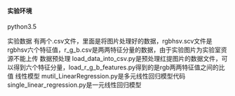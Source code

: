 #### 实验环境
python3.5

实验数据
有两个.csv文件，里面是将图片处理好的数据，rgbhsv.scv文件是rgbhsv六个特征值，r_g_b.csv是两两特征分量的数据，由于实验图片为实验室资源不能上传
数据预处理
load_data_into_csv.py是预处理红提图片的数据文件，可以得到六个特征分量，load_r_g_b_features.py得到的是rgb两两特征值之间的比值
线性模型
mutil_LinearRegression.py是多元线性回归模型代码
single_linear_regression.py是一元线性回归模型

